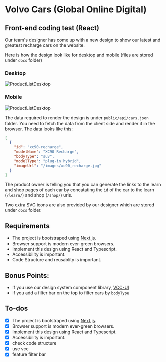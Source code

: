 # Volvo Cars (Global Online Digital)

## Front-end coding test (React)

Our team's designer has come up with a new design to show our latest and greatest recharge cars on the website.

Here is how the design look like for desktop and mobile (files are stored under `docs` folder)

### Desktop

![ProductListDesktop](./docs/ProductList-Desktop.png)

### Mobile

![ProductListDesktop](./docs/ProductList-Mobile.png)

The data required to render the design is under `public/api/cars.json` folder. You need to fetch the data from the client side and render it in the browser. The data looks like this:

```json
[
  {
    "id": "xc90-recharge",
    "modelName": "XC90 Recharge",
    "bodyType": "suv",
    "modelType": "plug-in hybrid",
    "imageUrl": "/images/xc90_recharge.jpg"
  }
]
```

The product owner is telling you that you can generate the links to the learn and shop pages of each car by concatating the `id` of the car to the learn (`/learn/`) and shop (`/shop/`) urls.

Two extra SVG icons are also provided by our designer which are stored under `docs` folder.

## Requirements

- The project is bootstraped using [Next.js](https://nextjs.org/).
- Browser support is modern ever-green browsers.
- Implement this design using React and Typescript.
- Accessibility is important.
- Code Structure and reusablity is important.

## Bonus Points:

- If you use our design system component library, [VCC-UI](https://vcc-ui.vercel.app/)
- If you add a filter bar on the top to filter cars by `bodyType`

## To-dos

- [x] The project is bootstraped using [Next.js](https://nextjs.org/).
- [x] Browser support is modern ever-green browsers.
- [x] Implement this design using React and Typescript.
- [x] Accessibility is important.
- [x] check code structure
- [x] use vcc
- [x] feature filter bar 